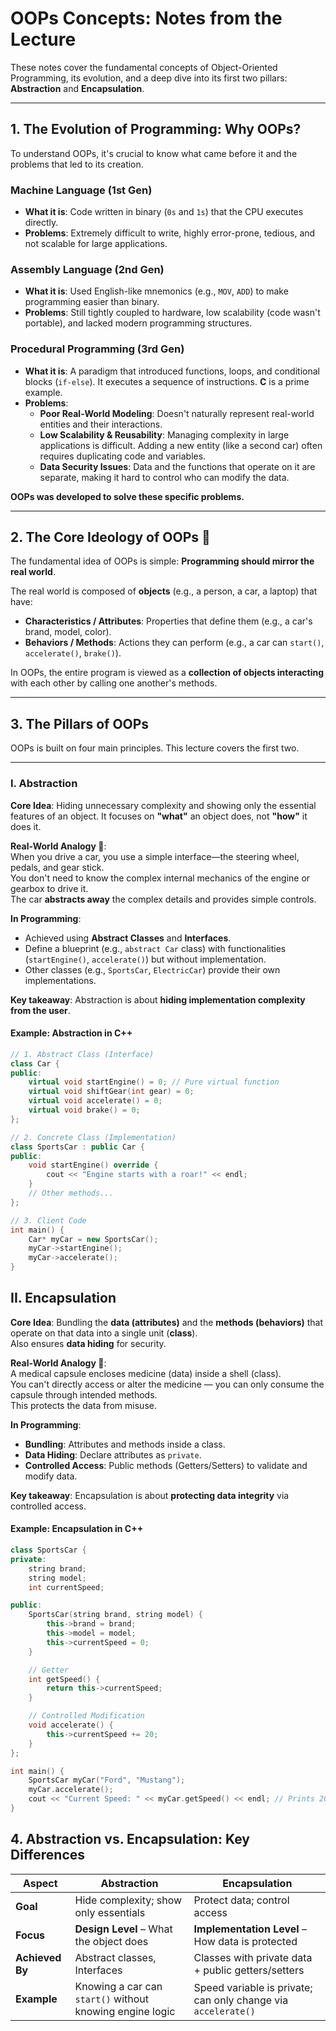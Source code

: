 # OOPs Concepts: Notes from the Lecture

These notes cover the fundamental concepts of Object-Oriented Programming, its evolution, and a deep dive into its first two pillars: **Abstraction** and **Encapsulation**.

---

## 1. The Evolution of Programming: Why OOPs?

To understand OOPs, it's crucial to know what came before it and the problems that led to its creation.

### Machine Language (1st Gen)
- **What it is**: Code written in binary (`0s` and `1s`) that the CPU executes directly.
- **Problems**: Extremely difficult to write, highly error-prone, tedious, and not scalable for large applications.

### Assembly Language (2nd Gen)
- **What it is**: Used English-like mnemonics (e.g., `MOV`, `ADD`) to make programming easier than binary.
- **Problems**: Still tightly coupled to hardware, low scalability (code wasn't portable), and lacked modern programming structures.

### Procedural Programming (3rd Gen)
- **What it is**: A paradigm that introduced functions, loops, and conditional blocks (`if-else`). It executes a sequence of instructions. **C** is a prime example.
- **Problems**:
  - **Poor Real-World Modeling**: Doesn't naturally represent real-world entities and their interactions.
  - **Low Scalability & Reusability**: Managing complexity in large applications is difficult. Adding a new entity (like a second car) often requires duplicating code and variables.
  - **Data Security Issues**: Data and the functions that operate on it are separate, making it hard to control who can modify the data.

**OOPs was developed to solve these specific problems.**

---

## 2. The Core Ideology of OOPs 🧠

The fundamental idea of OOPs is simple: **Programming should mirror the real world**.

The real world is composed of **objects** (e.g., a person, a car, a laptop) that have:
- **Characteristics / Attributes**: Properties that define them (e.g., a car's brand, model, color).
- **Behaviors / Methods**: Actions they can perform (e.g., a car can `start()`, `accelerate()`, `brake()`).

In OOPs, the entire program is viewed as a **collection of objects interacting** with each other by calling one another's methods.

---

## 3. The Pillars of OOPs

OOPs is built on four main principles. This lecture covers the first two.

---

### I. Abstraction

**Core Idea**: Hiding unnecessary complexity and showing only the essential features of an object. It focuses on **"what"** an object does, not **"how"** it does it.

**Real-World Analogy 🚗**:  
When you drive a car, you use a simple interface—the steering wheel, pedals, and gear stick.  
You don't need to know the complex internal mechanics of the engine or gearbox to drive it.  
The car **abstracts away** the complex details and provides simple controls.

**In Programming**:
- Achieved using **Abstract Classes** and **Interfaces**.
- Define a blueprint (e.g., `abstract Car` class) with functionalities (`startEngine()`, `accelerate()`) but without implementation.
- Other classes (e.g., `SportsCar`, `ElectricCar`) provide their own implementations.

**Key takeaway**: Abstraction is about **hiding implementation complexity from the user**.

#### Example: Abstraction in C++
```cpp
// 1. Abstract Class (Interface)
class Car {
public:
    virtual void startEngine() = 0; // Pure virtual function
    virtual void shiftGear(int gear) = 0;
    virtual void accelerate() = 0;
    virtual void brake() = 0;
};

// 2. Concrete Class (Implementation)
class SportsCar : public Car {
public:
    void startEngine() override {
        cout << "Engine starts with a roar!" << endl;
    }
    // Other methods...
};

// 3. Client Code
int main() {
    Car* myCar = new SportsCar();
    myCar->startEngine();
    myCar->accelerate();
}
```


## II. Encapsulation

**Core Idea**: Bundling the **data (attributes)** and the **methods (behaviors)** that operate on that data into a single unit (**class**).  
Also ensures **data hiding** for security.

**Real-World Analogy 💊**:  
A medical capsule encloses medicine (data) inside a shell (class).  
You can't directly access or alter the medicine — you can only consume the capsule through intended methods.  
This protects the data from misuse.

**In Programming**:
- **Bundling**: Attributes and methods inside a class.
- **Data Hiding**: Declare attributes as `private`.
- **Controlled Access**: Public methods (Getters/Setters) to validate and modify data.

**Key takeaway**: Encapsulation is about **protecting data integrity** via controlled access.

#### Example: Encapsulation in C++
```cpp
class SportsCar {
private:
    string brand;
    string model;
    int currentSpeed;

public:
    SportsCar(string brand, string model) {
        this->brand = brand;
        this->model = model;
        this->currentSpeed = 0;
    }

    // Getter
    int getSpeed() {
        return this->currentSpeed;
    }

    // Controlled Modification
    void accelerate() {
        this->currentSpeed += 20;
    }
};

int main() {
    SportsCar myCar("Ford", "Mustang");
    myCar.accelerate();
    cout << "Current Speed: " << myCar.getSpeed() << endl; // Prints 20
}
```

## 4. Abstraction vs. Encapsulation: Key Differences

| **Aspect**      | **Abstraction**                                           | **Encapsulation**                               |
|-----------------|-----------------------------------------------------------|--------------------------------------------------|
| **Goal**        | Hide complexity; show only essentials                     | Protect data; control access                    |
| **Focus**       | **Design Level** – What the object does                   | **Implementation Level** – How data is protected |
| **Achieved By** | Abstract classes, Interfaces                              | Classes with private data + public getters/setters |
| **Example**     | Knowing a car can `start()` without knowing engine logic  | Speed variable is private; can only change via `accelerate()` |

